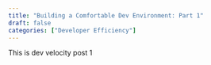 ```yaml
---
title: "Building a Comfortable Dev Environment: Part 1"
draft: false
categories: ["Developer Efficiency"]
---
```


This is dev velocity post 1
